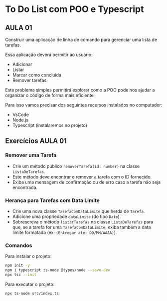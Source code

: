 # To Do List com POO e Typescript

## AULA 01

Construir uma aplicação de linha de comando para gerenciar uma lista de tarefas.

Essa aplicação deverá permitir ao usuário:
- Adicionar
- Listar
- Marcar como concluída
- Remover tarefas

Este problema simples permitirá explorar como a POO pode nos ajudar a organizar o código de forma mais eficiente.

Para isso vamos precisar dos seguintes recursos instalados no computador:
- VsCode
- Node.js
- Typescript (instalaremos no projeto)

## Exercícios AULA 01

### Remover uma Tarefa

- Crie um método público `removerTarefa(id: number)` na classe `ListaDeTarefas`.
- Este método deve encontrar e remover a tarefa com o ID fornecido.
- Exiba uma mensagem de confirmação ou de erro caso a tarefa não seja encontrada.

### Herança para Tarefas com Data Limite

- Crie uma nova classe `TarefaComDataLimite` que herda de `Tarefa`.
- Adicione uma propriedade `dataLimite` (do tipo `Date`).
- Sobrescreva o método `listarTarefas` na classe `ListaDeTarefas` para que, se a tarefa for uma `TarefaComDataLimite`, exiba também a data limite formatada (ex: `(Entregar até: DD/MM/AAAA)`).


### Comandos


Para instalar o projeto:

```sh
npm init -y
npm i typescript ts-node @types/node --save-dev
npx tsc --init
```


Para executar o projeto:

```sh
npx ts-node src/index.ts
```